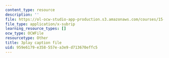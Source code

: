 ```yaml
---
content_type: resource
description: ''
file: https://ol-ocw-studio-app-production.s3.amazonaws.com/courses/15-879-research-seminar-in-system-dynamics-spring-2014/959e6179e358557ea3e9d713670effc5_7xJJU5HDCVE.vtt
file_type: application/x-subrip
learning_resource_types: []
ocw_type: OCWFile
resourcetype: Other
title: 3play caption file
uid: 959e6179-e358-557e-a3e9-d713670effc5
---
```

